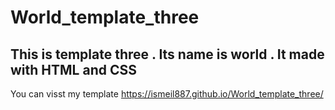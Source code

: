 # World_template_three
## This is template three . Its name is world . It made with HTML and CSS
You can visst my template 
https://ismeil887.github.io/World_template_three/
